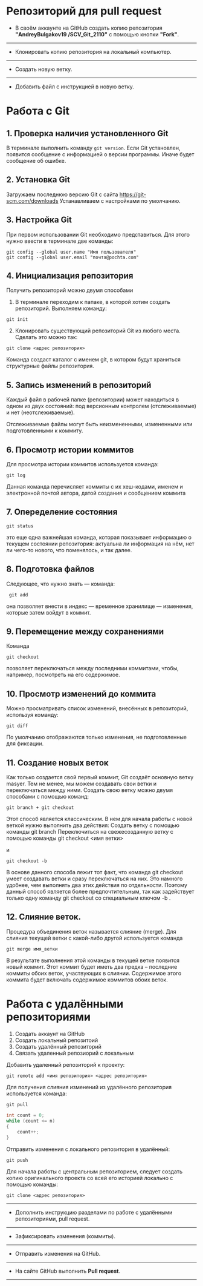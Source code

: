 # Репозиторий для **pull request**
* В своём аккаунте на GitHub создать копию репозитория **"AndreyBulgakov19
/SCV_Git_2110"** с помощью кнопки **"Fork"**.
---
* Клонировать копию репозитория на локальный компьютер.
---
* Создать новую ветку.
---
* Добавить файл с инструкцией в новую ветку.


# Работа с Git

## 1. Проверка наличия установленного Git
В терминале выполнить команду `git version`.
Если Git установлен, появится сообщение с информацией о версии программы. Иначе будет сообщение об ошибке.

## 2. Установка Git
Загружаем последнюю версию Git с сайта
https://git-scm.com/downloads
Устанавливаем с настройками по умолчанию.

## 3. Настройка Git
При первом использовании Git необходимо представиться. Для этого нужно ввести в терминале две команды:
```
git config --global user.name "Имя пользователя"
git config --global user.email "почта@pochta.com"
```
## 4. Инициализация репозитория
Получить репозиторий можно двумя способами
1. В терминале переходим к папаке, в которой хотим создать репозиторий. Выполняем команду:
```
git init
```
2. Клонировать существующий репозиторий Git  из любого места. Сделать это можно так:
```
git clone <адрес репозитория>
```

Команда создаст каталог с именем git, в котором будут храниться структурные файлы репозитория.

## 5. Запись изменений в репозиторий

Каждый файл в рабочей папке (репозитории) может находиться в одном из двух состояний: под версионным контролем (отслеживаемые) и нет (неотслеживаемые).

Отслеживаемые файлы могут быть неизмененными, измененными или подготовленными к коммиту.

## 6. Просмотр истории коммитов

Для просмотра истории коммитов используется команда:
```
git log
```
Данная команда перечисляет коммиты с их хеш-кодами, именем и электронной почтой автора, датой создания и сообщением коммита

## 7. Опеределение состояния
```
git status
```
это еще одна важнейшая команда, которая показывает информацию о текущем состоянии репозитория: актуальна ли информация на нём, нет ли чего-то нового, что поменялось, и так далее.

## 8. Подготовка файлов

Следующее, что нужно знать — команда:
```
 git add 
 ```
 она позволяет внести в индекс — временное хранилище — изменения, которые затем войдут в коммит.

## 9. Перемещение между сохранениями
Команда 
```
git checkout
```
 позволяет переключаться между последними коммитами, чтобы, например, посмотреть на его содержимое.

## 10. Просмотр изменений до коммита
Можно просматривать список изменений, внесённых в репозиторий, используя команду:
```
git diff
```
По умолчанию отображаются только изменения, не подготовленные для фиксации.

## 11. Создание новых веток

 Как только создается свой первый коммит, Git создаёт основную ветку masyer. Тем не менее, мы можем создавать свои ветки и переключаться между ними. Создать свою ветку можно двумя способами с помощью команд:
 ```
 git branch + git checkout
 ```
 
 Этот способ является классическим. В нем для начала работы с новой веткой нужно выполнить два действия:
Создать ветку с помощью команды git branch
Переключиться на свежесозданную ветку с помощью команды git checkout <имя ветки>

и
 ```
 git checkout -b
 ```
 В основе данного способа лежит тот факт, что команда git checkout умеет создавать ветки и сразу переключаться на них. Это намного удобнее, чем выполнять два этих действия по отдельности. Поэтому данный способ является более предпочтительным, так как задействует только одну команду git checkout со специальным ключом -b .

## 12. Слияние веток. 

Процедура объединения веток называется слияние (merge). Для слияния текущей ветки с какой-либо другой используется команда 
```
git merge имя_ветки
```
В результате выполнения этой команды в текущей ветке появится новый коммит. Этот коммит будет иметь два предка – последние коммиты обоих веток, участвующих в слиянии. Содержимое этого коммита будет включать содержимое коммитов обоих веток.

# Работа с удалёнными репозиториями

1. Создать аккаунт на GitHub
2. Создать локальный репозитоий
3. Создать удалённый репозиторий
4. Связать удаленный репозиорий с локальным

Добавить удаленный репозиторий к проекту:
```
git remote add <имя репозитория> <адрес репозитория>
```

Для получения слияния изменений из удалённого репозитория используется команда:
```
git pull
```

```C#
int count = 0;
while (count <= n)
{
    count++;
}
```

Отправить изменения с локального репозитория в удалённый:
```
git push
```

Для начала работы с центральным репозиторием, следует создать копию оригинального проекта со всей его историей локально с помощью команды:

```
git clone <aдрес репозитория>
```

---
* Дополнить инструкцию разделами по работе с удалёнными репозиториями, pull request.
---
* Зафиксировать изменения (коммиты).
---
* Отправить изменения на GitHub.
---
* На сайте GitHub выполнить **Pull request**.
---
